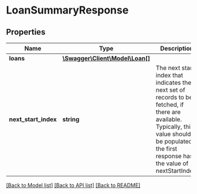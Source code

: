 # LoanSummaryResponse

## Properties
Name | Type | Description | Notes
------------ | ------------- | ------------- | -------------
**loans** | [**\Swagger\Client\Model\Loan[]**](Loan.md) |  | [optional] 
**next_start_index** | **string** | The next start index that indicates the next set of records to be fetched, if there are available. Typically, this value should be populated if the first response has the value of nextStartIndex. | [optional] 

[[Back to Model list]](../../README.md#documentation-for-models) [[Back to API list]](../../README.md#documentation-for-api-endpoints) [[Back to README]](../../README.md)

